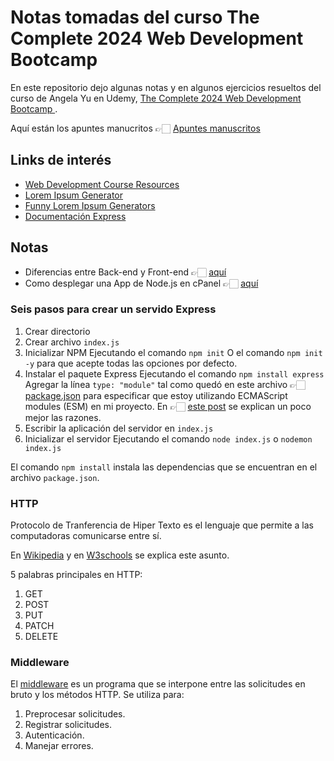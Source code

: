 # Notas tomadas del curso The Complete 2024 Web Development Bootcamp

En este repositorio dejo algunas notas y en algunos ejercicios resueltos del curso de Angela Yu en Udemy, [The Complete 2024 Web Development Bootcamp
](https://www.udemy.com/course/the-complete-web-development-bootcamp/).

Aquí están los apuntes manucritos 👉🏻 [Apuntes manuscritos](./Apuntes-manuscritos.pdf)

## Links de interés

* [Web Development Course Resources](https://www.appbrewery.co/p/web-development-course-resources/)
* [Lorem Ipsum Generator](https://www.lipsum.com/)
* [Funny Lorem Ipsum Generators](https://blog.prototypr.io/top-10-funny-lorem-ipsum-generators-to-make-your-design-mockups-more-beautiful-797ce0bd7dd2)
* [Documentación Express](https://expressjs.com/)

## Notas

* Diferencias entre Back-end y Front-end 👉🏻 [aquí](https://www.computerscience.org/bootcamps/resources/frontend-vs-backend/)
* Como desplegar una App de Node.js en cPanel 👉🏻 [aquí](cPanel.md)

### Seis pasos para crear un servido Express

1. Crear directorio
2. Crear archivo `index.js`
3. Inicializar NPM
    Ejecutando el comando `npm init`
    O el comando `npm init -y` para que acepte todas las opciones por defecto.
4. Instalar el paquete Express
    Ejecutando el comando `npm install express`
    Agregar la línea `type: "module"` tal como quedó en este archivo 👉🏻 [package.json](./Backend/3.1-Express-Server/package.json) para especificar que estoy utilizando ECMAScript modules (ESM) en mi proyecto. En 👉🏻 [este post](https://devcodef1.com/news/1014205/understanding-type-module-in-package-json) se explican un poco mejor las razones.
5. Escribir la aplicación del servidor en `index.js`
6. Inicializar el servidor
    Ejecutando el comando `node index.js` o `nodemon index.js`

El comando `npm install` instala las dependencias que se encuentran en el archivo `package.json`.

### HTTP

Protocolo de Tranferencia de Hiper Texto es el lenguaje que permite a las computadoras comunicarse entre sí.

En [Wikipedia](https://en.wikipedia.org/wiki/HTTP) y en [W3schools](https://www.w3schools.com/whatis/whatis_http.asp) se explica este asunto.

5 palabras principales en HTTP:
1. GET
2. POST
3. PUT
4. PATCH
5. DELETE

### Middleware

El [middleware](https://en.wikipedia.org/wiki/Middleware) es un programa que se interpone entre las solicitudes en bruto y los métodos HTTP. Se utiliza para:
1. Preprocesar solicitudes.
2. Registrar solicitudes.
3. Autenticación.
4. Manejar errores.